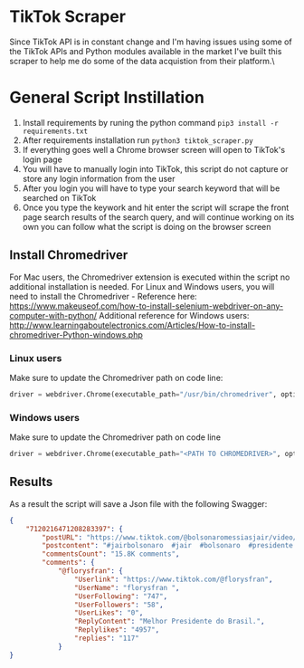 # TikTok Scraper
Since TikTok API is in constant change and I'm having issues using some of the TikTok APIs and Python modules available in the market I've built this scraper to help me do some of the data acquistion from their platform.\

# General Script Instillation
1. Install requirements by runing the python command `pip3 install -r requirements.txt`
2. After requirements installation run `python3 tiktok_scraper.py`
3. If everything goes well a Chrome browser screen will open to TikTok's login page
4. You will have to manually login into TikTok, this script do not capture or store any login information from the user
5. After you login you will have to type your search keyword that will be searched on TikTok
6. Once you type the keywork and hit enter the script will scrape the front page search results of the search query, and will continue working on its own you can follow what the script is doing on the browser screen

## Install Chromedriver
For Mac users, the Chromedriver extension is executed within the script no additional installation is needed.
For Linux and Windows users, you will need to install the Chromedriver - Reference here: https://www.makeuseof.com/how-to-install-selenium-webdriver-on-any-computer-with-python/
Additional reference for Windows users: http://www.learningaboutelectronics.com/Articles/How-to-install-chromedriver-Python-windows.php

### Linux users
Make sure to update the Chromedriver path on code line:
```python
driver = webdriver.Chrome(executable_path="/usr/bin/chromedriver", options=options)
```

### Windows users
Make sure to update the Chromedriver path on code line
```python
driver = webdriver.Chrome(executable_path="<PATH TO CHROMEDRIVER>", options=options)
```

## Results
As a result the script will save a Json file with the following Swagger:
```json
{
    "7120216471208283397": {
        "postURL": "https://www.tiktok.com/@bolsonaromessiasjair/video/7120216471208283397",
        "postcontent": "#jairbolsonaro  #jair  #bolsonaro  #presidente  #anittachallenge  #anitta  #show  #lula  #pt  #dilma  #brasil  #🇧🇷  #liberdade  #internet  #regular  #midia  #jovens  #compartilhe ",
        "commentsCount": "15.8K comments",
        "comments": {
            "@florysfran": {
                "Userlink": "https://www.tiktok.com/@florysfran",
                "UserName": "florysfran ",
                "UserFollowing": "747",
                "UserFollowers": "58",
                "UserLikes": "0",
                "ReplyContent": "Melhor Presidente do Brasil.",
                "Replylikes": "4957",
                "replies": "117"
            }
}
```
